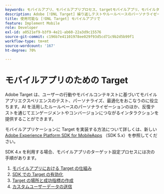 ```yaml
---
keywords: モバイルアプリ、モバイルアプリプロセス、targetモバイルアプリ、モバイルターゲット場所、モバイルアプリ成功指標
description: Adobe [!DNL Target] 繰り返しテストやルールベースのパーソナライゼーション、AI を活用したパーソナライゼーションにより、モバイルアプリの最適化とパーソナライゼーションを実現します。
title: 使用可能な [!DNL Target] モバイルアプリで
feature: Implement Mobile
role: Developer
exl-id: a0521ef9-b3f9-4e21-ab60-22a3d9c15576
source-git-commit: c196b7e41101978ee029f93d5cd71c9b2d5b99f1
workflow-type: tm+mt
source-wordcount: '167'
ht-degree: 70%

---
```


# モバイルアプリのための Target

Adobe Target は、ユーザーの行動やモバイルコンテキストに基づいてモバイルアプリエクスペリエンスのテスト、パーソナライズ、最適化をおこなうのに役立ちます。AI を活用したルールベースのパーソナライゼーションのほか、反復テストを通じてエンゲージメントやコンバージョンにつながるインタラクションを提供することができます。

モバイルアプリケーションに Target を実装する方法について詳しくは、新しい [Adobe Experience Platform SDK for MobileApps](https://aep-sdks.gitbook.io/docs/using-mobile-extensions/adobe-target) （SDK 5.x）を参照してください。

SDK 4.x を利用する場合、モバイルアプリのターゲット設定プロセスには次の手順があります。

1. [モバイルアプリにおける Target の仕組み](https://developer.adobe.com/target/implement/mobile/how-target-works-mobile-apps/)
1. [SDK での Target の有効化](https://developer.adobe.com/target/implement/mobile/enable-target-in-sdk/)
1. [Target の場所と成功指標の作成](https://developer.adobe.com/target/implement/mobile/mobile-create-location-and-metric/)
1. [カスタムユーザーデータの送信](https://developer.adobe.com/target/implement/mobile/mobile-custom-user-data/)
